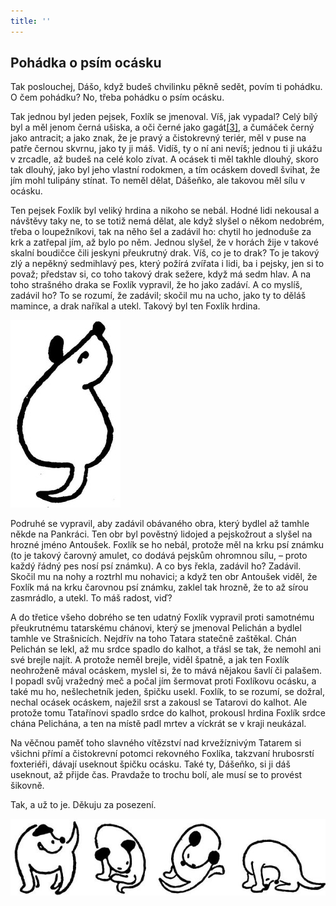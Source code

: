 ```yaml
---
title: ''
---
```


## Pohádka o psím ocásku

Tak poslouchej, Dášo, když budeš chvilinku pěkně sedět, povím ti pohádku. O čem pohádku? No, třeba pohádku o psím ocásku.

Tak jednou byl jeden pejsek, Foxlík se jmenoval. Víš, jak vypadal? Celý bílý byl a měl jenom černá ušiska, a oči černé jako gagát[\[3\]](./resources/undefined), a čumáček černý jako antracit; a jako znak, že je pravý a čistokrevný teriér, měl v puse na patře černou skvrnu, jako ty ji máš. Vidíš, ty o ní ani nevíš; jednou ti ji ukážu v zrcadle, až budeš na celé kolo zívat. A ocásek ti měl takhle dlouhý, skoro tak dlouhý, jako byl jeho vlastní rodokmen, a tím ocáskem dovedl švihat, že jím mohl tulipány stínat. To neměl dělat, Dášeňko, ale takovou měl sílu v ocásku.

Ten pejsek Foxlík byl veliký hrdina a nikoho se nebál. Hodné lidi nekousal a návštěvy taky ne, to se totiž nemá dělat, ale když slyšel o někom nedobrém, třeba o loupežníkovi, tak na něho šel a zadávil ho: chytil ho jednoduše za krk a zatřepal jím, až bylo po něm. Jednou slyšel, že v horách žije v takové skalní boudičce čili jeskyni přeukrutný drak. Víš, co je to drak? To je takový zlý a nepěkný sedmihlavý pes, který požírá zvířata i lidi, ba i pejsky, jen si to považ; představ si, co toho takový drak sežere, když má sedm hlav. A na toho strašného draka se Foxlík vypravil, že ho jako zadáví. A co myslíš, zadávil ho? To se rozumí, že zadávil; skočil mu na ucho, jako ty to děláš mamince, a drak naříkal a utekl. Takový byl ten Foxlík hrdina.

![dasenka_ilustrace_044](./resources/dasenka_ilustrace_044.jpg)  

Podruhé se vypravil, aby zadávil obávaného obra, který bydlel až tamhle někde na Pankráci. Ten obr byl pověstný lidojed a pejskožrout a slyšel na hrozné jméno Antoušek. Foxlík se ho nebál, protože měl na krku psí známku (to je takový čarovný amulet, co dodává pejskům ohromnou sílu, – proto každý řádný pes nosí psí známku). A co bys řekla, zadávil ho? Zadávil. Skočil mu na nohy a roztrhl mu nohavici; a když ten obr Antoušek viděl, že Foxlík má na krku čarovnou psí známku, zaklel tak hrozně, že to až sírou zasmrádlo, a utekl. To máš radost, viď?

A do třetice všeho dobrého se ten udatný Foxlík vypravil proti samotnému přeukrutnému tatarskému chánovi, který se jmenoval Pelichán a bydlel tamhle ve Strašnicích. Nejdřív na toho Tatara statečně zaštěkal. Chán Pelichán se lekl, až mu srdce spadlo do kalhot, a třásl se tak, že nemohl ani své brejle najít. A protože neměl brejle, viděl špatně, a jak ten Foxlík neohroženě mával ocáskem, myslel si, že to mává nějakou šavlí či palašem. I popadl svůj vražedný meč a počal jím šermovat proti Foxlíkovu ocásku, a také mu ho, nešlechetník jeden, špičku usekl. Foxlík, to se rozumí, se dožral, nechal ocásek ocáskem, naježil srst a zakousl se Tatarovi do kalhot. Ale protože tomu Tatařínovi spadlo srdce do kalhot, prokousl hrdina Foxlík srdce chána Pelichána, a ten na místě padl mrtev a víckrát se v kraji neukázal.

Na věčnou paměť toho slavného vítězství nad krvežíznivým Tatarem si všichni přímí a čistokrevní potomci rekovného Foxlíka, takzvaní hrubosrstí foxteriéři, dávají useknout špičku ocásku. Také ty, Dášeňko, si ji dáš useknout, až přijde čas. Pravdaže to trochu bolí, ale musí se to provést šikovně.

Tak, a už to je. Děkuju za posezení.

![dasenka_ilustrace_045](./resources/dasenka_ilustrace_045.jpg)

